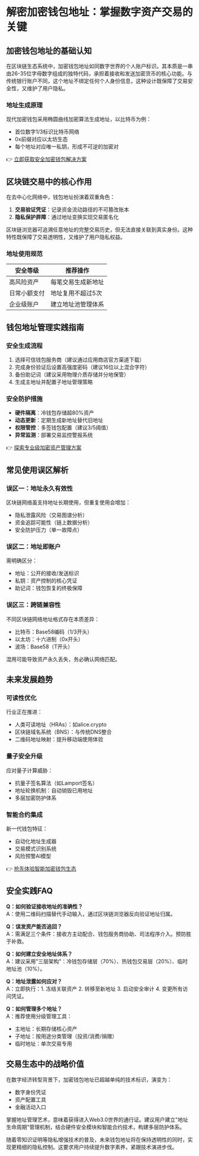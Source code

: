 # 解密加密钱包地址：掌握数字资产交易的关键

## 加密钱包地址的基础认知

在区块链生态系统中，加密钱包地址如同数字世界的个人账户标识。其本质是一串由26-35位字母数字组成的独特代码，承担着接收和发送加密货币的核心功能。与传统银行账户不同，这个地址不绑定任何个人身份信息，这种设计既保障了交易安全性，又维护了用户隐私。

### 地址生成原理
现代加密钱包采用椭圆曲线加密算法生成地址，以比特币为例：
- 首位数字1/3标识比特币网络
- 0x前缀对应以太坊生态
- 每个地址对应唯一私钥，形成不可逆的加密对

👉 [立即获取安全加密钱包解决方案](https://bit.ly/okx_welcome)

## 区块链交易中的核心作用

在去中心化网络中，钱包地址扮演着双重角色：
1. **交易验证凭证**：记录资金流动路径的不可篡改账本
2. **隐私保护屏障**：通过地址变换实现交易匿名化

区块链浏览器可追溯任意地址的完整交易历史，但无法直接关联到真实身份。这种特性既保障了交易透明性，又维护了用户隐私权益。

### 地址使用规范
| 安全等级 | 推荐操作 |
|---------|---------|
| 高风险资产 | 每笔交易生成新地址 |
| 日常小额支付 | 地址复用不超过5次 |
| 企业级账户 | 建立地址池管理体系 |

## 钱包地址管理实践指南

### 安全生成流程
1. 选择可信钱包服务商（建议通过应用商店官方渠道下载）
2. 完成身份验证后设置高强度密码（建议16位以上混合字符）
3. 备份助记词（建议采用物理介质存储并分地保管）
4. 生成主地址并配置子地址管理策略

### 安全防护措施
- **硬件隔离**：冷钱包存储超80%资产
- **动态更新**：定期生成新地址替代旧地址
- **权限管控**：多签钱包配置（建议3/5阈值）
- **异常监测**：部署交易监控警报系统

👉 [探索专业级加密资产管理方案](https://bit.ly/okx_welcome)

## 常见使用误区解析

### 误区一：地址永久有效性
区块链网络虽支持地址长期使用，但重复使用会增加：
- 隐私泄露风险（交易图谱分析）
- 资金追踪可能性（链上数据分析）
- 安全防护压力（单一故障点）

### 误区二：地址即账户
需明确区分：
- 地址：公开的接收/发送标识
- 私钥：资产控制的核心凭证
- 助记词：钱包恢复的终极保障

### 误区三：跨链兼容性
不同区块链网络地址格式存在本质差异：
- 比特币：Base58编码（1/3开头）
- 以太坊：十六进制（0x开头）
- 波场：Base58（T开头）

混用可能导致资产永久丢失，务必确认网络匹配。

## 未来发展趋势

### 可读性优化
行业正在推进：
- 人类可读地址（HRAs）：如alice.crypto
- 区块链域名系统（BNS）：与传统DNS整合
- 二维码地址映射：提升移动端使用体验

### 量子安全升级
应对量子计算威胁：
- 抗量子签名算法（如Lamport签名）
- 地址轮换机制：自动销毁已用地址
- 多层加密防护体系

### 智能合约集成
新一代钱包特征：
- 自动化地址生成器
- 交易模式识别系统
- 风险预警AI模型

👉 [抢先体验智能加密钱包生态](https://bit.ly/okx_welcome)

## 安全实践FAQ

**Q：如何验证接收地址的准确性？**  
A：使用二维码扫描替代手动输入，通过区块链浏览器反向验证地址归属。

**Q：误发资产能否追回？**  
A：需满足三个条件：接收方主动配合、钱包服务商协助、司法程序介入。预防胜于补救。

**Q：如何建立安全地址体系？**  
A：建议采用"三层架构"：冷钱包存储层（70%）、热钱包交易层（20%）、临时地址池（10%）。

**Q：地址泄露如何应对？**  
A：立即执行：1. 冻结关联资产 2. 转移至新地址 3. 启动安全审计 4. 变更所有访问凭证。

**Q：如何管理多个地址？**  
A：推荐使用分级管理工具：  
- 主地址：长期存储核心资产  
- 子地址：按用途分类管理（投资/消费/捐赠）  
- 临时地址：单次交易专用

## 交易生态中的战略价值

在数字经济转型背景下，加密钱包地址已超越单纯的技术标识，演变为：
- 数字身份凭证
- 资产配置工具
- 金融活动入口

掌握地址管理艺术，意味着获得进入Web3.0世界的通行证。建议用户建立"地址生命周期"管理机制，结合硬件安全模块和智能合约技术，构建多层防护体系。

随着零知识证明等隐私增强技术的普及，未来钱包地址将在保持透明性的同时，实现更精细的隐私控制。这要求用户持续提升数字素养，紧跟技术演进步伐。